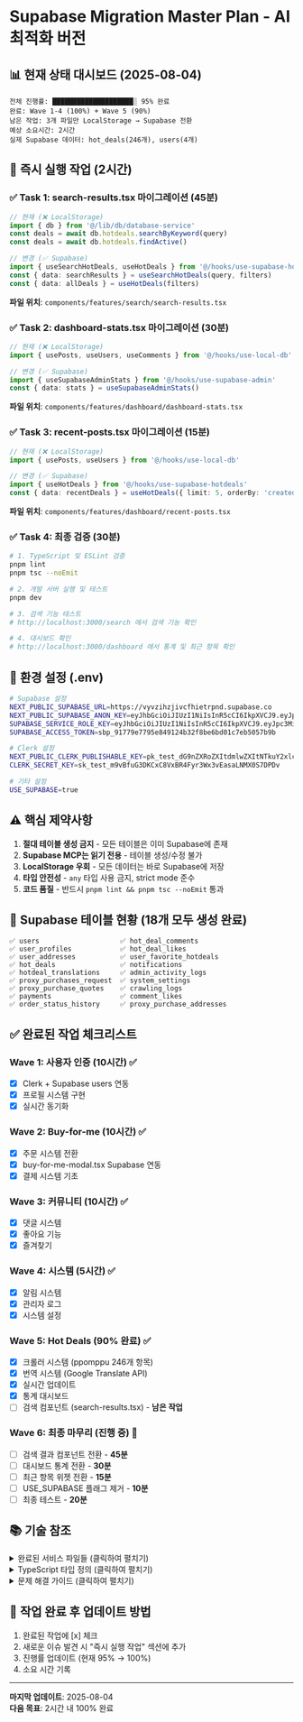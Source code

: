 # Supabase Migration Master Plan - AI 최적화 버전

## 📊 현재 상태 대시보드 (2025-08-04)
```
전체 진행률: ████████████████████░ 95% 완료
완료: Wave 1-4 (100%) + Wave 5 (90%)
남은 작업: 3개 파일만 LocalStorage → Supabase 전환
예상 소요시간: 2시간
실제 Supabase 데이터: hot_deals(246개), users(4개)
```

## 🚨 즉시 실행 작업 (2시간)

### ✅ Task 1: search-results.tsx 마이그레이션 (45분)
```typescript
// 현재 (❌ LocalStorage)
import { db } from '@/lib/db/database-service'
const deals = await db.hotdeals.searchByKeyword(query)
const deals = await db.hotdeals.findActive()

// 변경 (✅ Supabase)
import { useSearchHotDeals, useHotDeals } from '@/hooks/use-supabase-hotdeals'
const { data: searchResults } = useSearchHotDeals(query, filters)
const { data: allDeals } = useHotDeals(filters)
```
**파일 위치**: `components/features/search/search-results.tsx`

### ✅ Task 2: dashboard-stats.tsx 마이그레이션 (30분)
```typescript
// 현재 (❌ LocalStorage)
import { usePosts, useUsers, useComments } from '@/hooks/use-local-db'

// 변경 (✅ Supabase)
import { useSupabaseAdminStats } from '@/hooks/use-supabase-admin'
const { data: stats } = useSupabaseAdminStats()
```
**파일 위치**: `components/features/dashboard/dashboard-stats.tsx`

### ✅ Task 3: recent-posts.tsx 마이그레이션 (15분)
```typescript
// 현재 (❌ LocalStorage)
import { usePosts, useUsers } from '@/hooks/use-local-db'

// 변경 (✅ Supabase)
import { useHotDeals } from '@/hooks/use-supabase-hotdeals'
const { data: recentDeals } = useHotDeals({ limit: 5, orderBy: 'created_at' })
```
**파일 위치**: `components/features/dashboard/recent-posts.tsx`

### ✅ Task 4: 최종 검증 (30분)
```bash
# 1. TypeScript 및 ESLint 검증
pnpm lint
pnpm tsc --noEmit

# 2. 개발 서버 실행 및 테스트
pnpm dev

# 3. 검색 기능 테스트
# http://localhost:3000/search 에서 검색 기능 확인

# 4. 대시보드 확인
# http://localhost:3000/dashboard 에서 통계 및 최근 항목 확인
```

## 🔧 환경 설정 (.env)
```bash
# Supabase 설정
NEXT_PUBLIC_SUPABASE_URL=https://vyvzihzjivcfhietrpnd.supabase.co
NEXT_PUBLIC_SUPABASE_ANON_KEY=eyJhbGciOiJIUzI1NiIsInR5cCI6IkpXVCJ9.eyJpc3MiOiJzdXBhYmFzZSIsInJlZiI6InZ5dnppaHpqaXZjZmhpZXRycG5kIiwicm9sZSI6ImFub24iLCJpYXQiOjE3NTMyNDk0NTYsImV4cCI6MjA2ODgyNTQ1Nn0.vHCZ_N-vwzJTCMd377j0EiOdL1QlT9FznQALIIQDGd4
SUPABASE_SERVICE_ROLE_KEY=eyJhbGciOiJIUzI1NiIsInR5cCI6IkpXVCJ9.eyJpc3MiOiJzdXBhYmFzZSIsInJlZiI6InZ5dnppaHpqaXZjZmhpZXRycG5kIiwicm9sZSI6InNlcnZpY2Vfcm9sZSIsImlhdCI6MTc1MzI0OTQ1NiwiZXhwIjoyMDY4ODI1NDU2fQ.F4klI_xu5CO5Yw4GPSFKQ6prJwUTcC0hgNJH-txU06k
SUPABASE_ACCESS_TOKEN=sbp_91779e7795e849124b32f8be6bd01c7eb5057b9b

# Clerk 설정
NEXT_PUBLIC_CLERK_PUBLISHABLE_KEY=pk_test_dG9nZXRoZXItdmlwZXItNTkuY2xlcmsuYWNjb3VudHMuZGV2JA
CLERK_SECRET_KEY=sk_test_m9vBfuG3DKCxC8VxBR4Fyr3Wx3vEasaLNMX0S7DPDv

# 기타 설정
USE_SUPABASE=true
```

## ⚠️ 핵심 제약사항
1. **절대 테이블 생성 금지** - 모든 테이블은 이미 Supabase에 존재
2. **Supabase MCP는 읽기 전용** - 테이블 생성/수정 불가
3. **LocalStorage 우회** - 모든 데이터는 바로 Supabase에 저장
4. **타입 안전성** - `any` 타입 사용 금지, strict mode 준수
5. **코드 품질** - 반드시 `pnpm lint && pnpm tsc --noEmit` 통과

## 📁 Supabase 테이블 현황 (18개 모두 생성 완료)
```
✅ users                    ✅ hot_deal_comments
✅ user_profiles            ✅ hot_deal_likes
✅ user_addresses           ✅ user_favorite_hotdeals
✅ hot_deals                ✅ notifications
✅ hotdeal_translations     ✅ admin_activity_logs
✅ proxy_purchases_request  ✅ system_settings
✅ proxy_purchase_quotes    ✅ crawling_logs
✅ payments                 ✅ comment_likes
✅ order_status_history     ✅ proxy_purchase_addresses
```

## ✅ 완료된 작업 체크리스트

### Wave 1: 사용자 인증 (10시간) ✅
- [x] Clerk + Supabase users 연동
- [x] 프로필 시스템 구현
- [x] 실시간 동기화

### Wave 2: Buy-for-me (10시간) ✅
- [x] 주문 시스템 전환
- [x] buy-for-me-modal.tsx Supabase 연동
- [x] 결제 시스템 기초

### Wave 3: 커뮤니티 (10시간) ✅
- [x] 댓글 시스템
- [x] 좋아요 기능
- [x] 즐겨찾기

### Wave 4: 시스템 (5시간) ✅
- [x] 알림 시스템
- [x] 관리자 로그
- [x] 시스템 설정

### Wave 5: Hot Deals (90% 완료) ✅
- [x] 크롤러 시스템 (ppomppu 246개 항목)
- [x] 번역 시스템 (Google Translate API)
- [x] 실시간 업데이트
- [x] 통계 대시보드
- [ ] 검색 컴포넌트 (search-results.tsx) - **남은 작업**

### Wave 6: 최종 마무리 (진행 중) 🚧
- [ ] 검색 결과 컴포넌트 전환 - **45분**
- [ ] 대시보드 통계 전환 - **30분**
- [ ] 최근 항목 위젯 전환 - **15분**
- [ ] USE_SUPABASE 플래그 제거 - **10분**
- [ ] 최종 테스트 - **20분**

## 📚 기술 참조

<details>
<summary>완료된 서비스 파일들 (클릭하여 펼치기)</summary>

### 구현된 서비스 (14개)
- `lib/services/supabase-user-service.ts`
- `lib/services/supabase-profile-service.ts`
- `lib/services/supabase-order-service.ts`
- `lib/services/supabase-payment-service.ts`
- `lib/services/supabase-address-service.ts`
- `lib/services/supabase-comment-service.ts`
- `lib/services/supabase-like-service.ts`
- `lib/services/supabase-favorite-service.ts`
- `lib/services/supabase-notification-service.ts`
- `lib/services/supabase-admin-log-service.ts`
- `lib/services/supabase-system-settings-service.ts`
- `lib/services/supabase-hotdeal-service.ts`
- `lib/services/supabase-translation-service.ts`
- `lib/services/supabase-crawler-service.ts`

### 구현된 Hooks (10개)
- `hooks/use-supabase-user.ts`
- `hooks/use-supabase-profile.ts`
- `hooks/use-supabase-buy-for-me.ts`
- `hooks/use-supabase-order.ts`
- `hooks/use-supabase-community.ts`
- `hooks/use-supabase-system.ts`
- `hooks/use-supabase-hotdeals.ts`
- `hooks/use-supabase-admin.ts`
- `hooks/use-clerk-role.ts`
- `hooks/use-supabase-*-addresses.ts`

</details>

<details>
<summary>TypeScript 타입 정의 (클릭하여 펼치기)</summary>

### database.types.ts 상태
- ✅ 완전히 구현됨 (1046줄)
- ✅ 18개 테이블 모두 타입 정의
- ✅ Supabase CLI로 자동 생성

### 타입 생성 명령어
```bash
pnpm gen:types
```

</details>

<details>
<summary>문제 해결 가이드 (클릭하여 펼치기)</summary>

### 일반적인 오류

1. **TypeScript 타입 오류**
```bash
pnpm gen:types  # 타입 재생성
```

2. **Supabase 연결 오류**
```typescript
// JWT expired → .env의 SUPABASE_SERVICE_ROLE_KEY 확인
```

3. **데이터 매핑 오류**
```typescript
// camelCase ↔ snake_case
// userId → user_id
// sourcePostId → source_post_id
```

</details>

## 🎯 작업 완료 후 업데이트 방법

1. 완료된 작업에 [x] 체크
2. 새로운 이슈 발견 시 "즉시 실행 작업" 섹션에 추가
3. 진행률 업데이트 (현재 95% → 100%)
4. 소요 시간 기록

---

**마지막 업데이트**: 2025-08-04  
**다음 목표**: 2시간 내 100% 완료